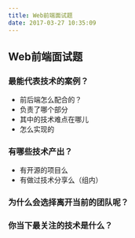 ```yaml
---
title: Web前端面试题 
date: 2017-03-27 10:35:09
---
```


## Web前端面试题

### 最能代表技术的案例？

- 前后端怎么配合的？
- 负责了哪个部分
- 其中的技术难点在哪儿
- 怎么实现的

### 有哪些技术产出？
- 有开源的项目么
- 有做过技术分享么（组内）


### 为什么会选择离开当前的团队呢？

### 你当下最关注的技术是什么？